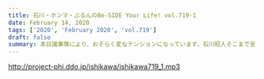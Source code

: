 ```yaml
---
title: 石川・ホンマ・ぶるんのBe-SIDE Your Life! vol.719-1
date: February 14, 2020
tags: ['2020', 'February 2020', 'vol.719']
draft: false
summary: 本日諸事情により、おそらく変なテンションになっています。石川昭人そこまで言うか！
---
```


http://project-phi.ddo.jp/ishikawa/ishikawa719_1.mp3